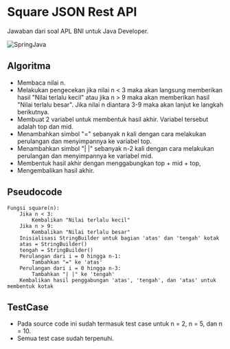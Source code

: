 # Square JSON Rest API

Jawaban dari soal APL BNI untuk Java Developer.

![SpringJava](https://encrypted-tbn0.gstatic.com/images?q=tbn:ANd9GcSu6GSLwZWFN9kOMfG31qEoWKN4yyrCOjurAg&usqp=CAU)

## Algoritma

- Membaca nilai n.
- Melakukan pengecekan jika nilai n < 3 maka akan langsung memberikan hasil "Nilai terlalu kecil" atau jika n > 9 maka akan memberikan hasil "Nilai terlalu besar". Jika nilai n diantara 3-9 maka akan lanjut ke langkah berikutnya.
- Membuat 2 variabel untuk membentuk hasil akhir. Variabel tersebut adalah top dan mid.
- Menambahkan simbol "=" sebanyak n kali dengan cara melakukan perulangan dan menyimpannya ke variabel top.
- Menambahkan simbol "| |" sebanyak n-2 kali dengan cara melakukan perulangan dan menyimpannya ke variabel mid.
- Membentuk hasil akhir dengan menggabungkan top + mid + top,
- Mengembalikan hasil akhir.

## Pseudocode

    Fungsi square(n):
        Jika n < 3:
            Kembalikan "Nilai terlalu kecil"
        Jika n > 9:
            Kembalikan "Nilai terlalu besar"
        Inisialisasi StringBuilder untuk bagian 'atas' dan 'tengah' kotak
        atas = StringBuilder()
        tengah = StringBuilder()
        Perulangan dari i = 0 hingga n-1:
            Tambahkan "=" ke 'atas'
        Perulangan dari i = 0 hingga n-3:
            Tambahkan "| |" ke 'tengah'
        Kembalikan hasil penggabungan 'atas', 'tengah', dan 'atas' untuk membentuk kotak

## TestCase

- Pada source code ini sudah termasuk test case untuk n = 2, n = 5, dan n = 10.
- Semua test case sudah terpenuhi.
